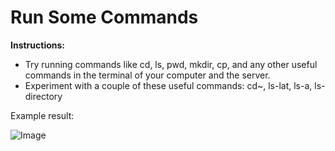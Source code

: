 # Run Some Commands

**Instructions:**
* Try running commands like cd, ls, pwd, mkdir, cp, and any other useful commands in the terminal of your computer and the server.
* Experiment with a couple of these useful commands: cd~, ls-lat, ls-a, ls-directory

Example result:

![Image](https://user-images.githubusercontent.com/97641097/149273846-90ee8747-65a4-4733-9457-e4c00678d0fd.JPG)
